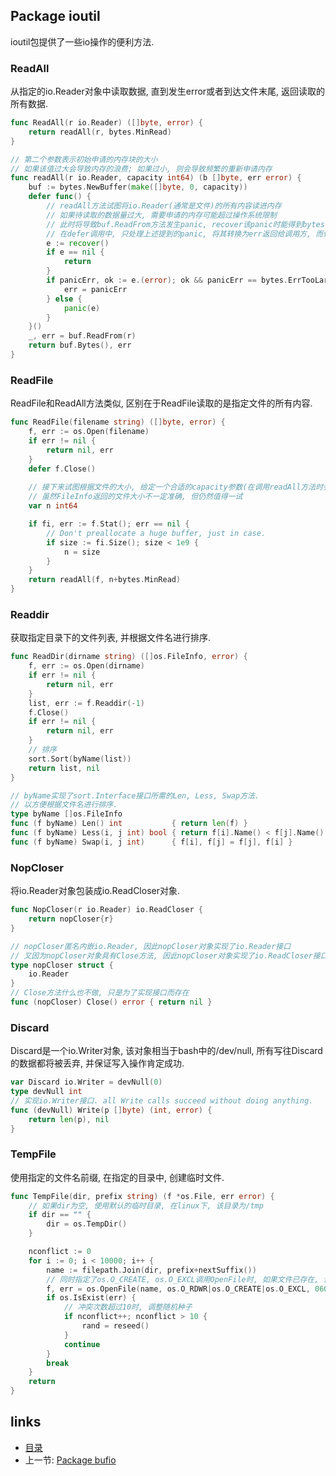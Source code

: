 Package ioutil
----

ioutil包提供了一些io操作的便利方法.

### ReadAll
从指定的io.Reader对象中读取数据, 直到发生error或者到达文件末尾, 返回读取的所有数据.
```go
func ReadAll(r io.Reader) ([]byte, error) {
	return readAll(r, bytes.MinRead)
}

// 第二个参数表示初始申请的内存块的大小
// 如果该值过大会导致内存的浪费; 如果过小, 则会导致频繁的重新申请内存
func readAll(r io.Reader, capacity int64) (b []byte, err error) {
	buf := bytes.NewBuffer(make([]byte, 0, capacity))
	defer func() {
		// readAll方法试图将io.Reader(通常是文件)的所有内容读进内存
		// 如果待读取的数据量过大, 需要申请的内存可能超过操作系统限制
		// 此时将导致buf.ReadFrom方法发生panic, recover该panic时能得到bytes.ErrTooLarge
		// 在defer调用中, 只处理上述提到的panic, 将其转换为err返回给调用方, 而保持其他未知的panic
		e := recover()
		if e == nil {
			return
		}
		if panicErr, ok := e.(error); ok && panicErr == bytes.ErrTooLarge {
			err = panicErr
		} else {
			panic(e)
		}
	}()
	_, err = buf.ReadFrom(r)
	return buf.Bytes(), err
}
```

### ReadFile
ReadFile和ReadAll方法类似, 区别在于ReadFile读取的是指定文件的所有内容.
```go
func ReadFile(filename string) ([]byte, error) {
	f, err := os.Open(filename)
	if err != nil {
		return nil, err
	}
	defer f.Close()
	
	// 接下来试图根据文件的大小, 给定一个合适的capacity参数(在调用readAll方法时会用到). 
	// 虽然FileInfo返回的文件大小不一定准确, 但仍然值得一试
	var n int64

	if fi, err := f.Stat(); err == nil {
		// Don't preallocate a huge buffer, just in case.
		if size := fi.Size(); size < 1e9 {
			n = size
		}
	}
	return readAll(f, n+bytes.MinRead)
}
```

### Readdir
获取指定目录下的文件列表, 并根据文件名进行排序.
```go
func ReadDir(dirname string) ([]os.FileInfo, error) {
	f, err := os.Open(dirname)
	if err != nil {
		return nil, err
	}
	list, err := f.Readdir(-1)
	f.Close()
	if err != nil {
		return nil, err
	}
	// 排序
	sort.Sort(byName(list))
	return list, nil
}

// byName实现了sort.Interface接口所需的Len, Less, Swap方法.
// 以方便根据文件名进行排序.
type byName []os.FileInfo
func (f byName) Len() int           { return len(f) }
func (f byName) Less(i, j int) bool { return f[i].Name() < f[j].Name() }
func (f byName) Swap(i, j int)      { f[i], f[j] = f[j], f[i] }
```

### NopCloser
将io.Reader对象包装成io.ReadCloser对象.
```go
func NopCloser(r io.Reader) io.ReadCloser {
	return nopCloser{r}
}

// nopCloser匿名内嵌io.Reader, 因此nopCloser对象实现了io.Reader接口
// 又因为nopCloser对象具有Close方法, 因此nopCloser对象实现了io.ReadCloser接口
type nopCloser struct {
	io.Reader
}
// Close方法什么也不做, 只是为了实现接口而存在
func (nopCloser) Close() error { return nil }
```

### Discard
Discard是一个io.Writer对象, 该对象相当于bash中的/dev/null, 所有写往Discard的数据都将被丢弃, 并保证写入操作肯定成功.
```go
var Discard io.Writer = devNull(0)
type devNull int
// 实现io.Writer接口. all Write calls succeed without doing anything.
func (devNull) Write(p []byte) (int, error) {
	return len(p), nil
}
```

### TempFile
使用指定的文件名前缀, 在指定的目录中, 创建临时文件.
```go
func TempFile(dir, prefix string) (f *os.File, err error) {
	// 如果dir为空, 使用默认的临时目录, 在linux下, 该目录为/tmp
	if dir == "" {
		dir = os.TempDir()
	}

	nconflict := 0
	for i := 0; i < 10000; i++ {
		name := filepath.Join(dir, prefix+nextSuffix())
		// 同时指定了os.O_CREATE, os.O_EXCL调用OpenFile时, 如果文件已存在, 该方法将返回error
		f, err = os.OpenFile(name, os.O_RDWR|os.O_CREATE|os.O_EXCL, 0600)
		if os.IsExist(err) {
			// 冲突次数超过10时, 调整随机种子
			if nconflict++; nconflict > 10 {
				rand = reseed()
			}
			continue
		}
		break
	}
	return
}
```


















links
-----
+ [目录](../golang)
+ 上一节: [Package bufio](Package-bufio.md)

